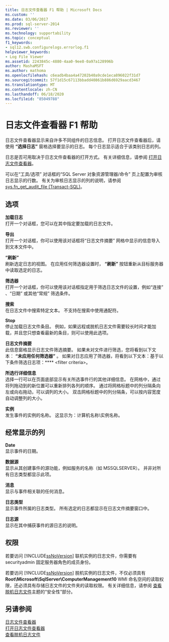 ```yaml
---
title: 日志文件查看器 F1 帮助 | Microsoft Docs
ms.custom: ''
ms.date: 03/06/2017
ms.prod: sql-server-2014
ms.reviewer: ''
ms.technology: supportability
ms.topic: conceptual
f1_keywords:
- sql12.swb.configurelogs.errorlog.f1
helpviewer_keywords:
- Log File Viewer
ms.assetid: 2243845c-4880-4aa0-9ee8-0a97a128996b
author: MashaMSFT
ms.author: mathoma
ms.openlocfilehash: c6eadb4baa4a47202b40a9cde1eca896022f31d7
ms.sourcegitcommit: 57f1d15c67113bbadd40861b886d6929aacd3467
ms.translationtype: MT
ms.contentlocale: zh-CN
ms.lasthandoff: 06/18/2020
ms.locfileid: "85049788"
---
```

# <a name="log-file-viewer-f1-help"></a>日志文件查看器 F1 帮助
  日志文件查看器显示来自许多不同组件的日志信息。 打开日志文件查看器后，请使用 **“选择日志”** 窗格选择要显示的日志。 每个日志显示适合于该类别日志的列。  
  
 日志是否可用取决于日志文件查看器的打开方式。 有关详细信息，请参阅 [打开日志文件查看器](open-log-file-viewer.md)。  
  
 可以在“工具/选项”  对话框的“SQL Server 对象资源管理器/命令”  页上配置为审核日志显示的行数。 有关为审核日志显示的列的说明，请参阅 [sys.fn_get_audit_file (Transact-SQL)](/sql/relational-databases/system-functions/sys-fn-get-audit-file-transact-sql)。  
  
## <a name="options"></a>选项  
 **加载日志**  
 打开一个对话框，您可以在其中指定要加载的日志文件。  
  
 **导出**  
 打开一个对话框，你可以使用该对话框将“日志文件摘要”  网格中显示的信息导入到文本文件中。  
  
 **“刷新”**  
 刷新选定日志的视图。 在应用任何筛选器设置时， **“刷新”** 按钮重新从目标服务器中读取选定的日志。  
  
 **筛选器**  
 打开一个对话框，你可以使用该对话框指定用于筛选日志文件的设置，例如“连接”  、“日期”  或其他“常规”  筛选条件。  
  
 **搜索**  
 在日志文件中搜索特定文本。 不支持在搜索中使用通配符。  
  
 **Stop**  
 停止加载日志文件条目。 例如，如果远程或脱机日志文件需要较长时间才能加载，并且您只想查看最新的条目，则可以使用此选项。  
  
 **日志文件摘要**  
 此信息窗格显示日志文件筛选摘要。 如果未对文件进行筛选，您将看到以下文本： **“未应用任何筛选器”** 。 如果对日志应用了筛选器，将看到以下文本：基于以下条件筛选日志项：**** \<filter criteria>。  
  
 **所选行详细信息**  
 选择一行可以在页面底部显示有关所选事件行的其他详细信息。 在网格中，通过将列拖动到的新位置可以重新排列各列的顺序。 通过将网格标题中的列分隔条向左或向右拖动，可以调列的大小。 双击网格标题中的列分隔条，可以按内容宽度自动调整列的大小。  
  
 **实例**  
 发生事件的实例的名称。 这显示为：计算机名称\\实例名称。  
  
## <a name="frequently-displayed-columns"></a>经常显示的列  
 **Date**  
 显示事件的日期。  
  
 **数据源**  
 显示从其创建事件的源功能，例如服务的名称（如 MSSQLSERVER）。 并非对所有日志类型都显示此项。  
  
 **消息**  
 显示与事件相关联的任何消息。  
  
 **日志类型**  
 显示事件所属的日志类型。 所有选定的日志都显示在日志文件摘要窗口中。  
  
 **日志源**  
 显示在其中捕获事件的源日志的说明。  
  
## <a name="permissions"></a>权限  
 若要访问 [!INCLUDE[ssNoVersion](../../../includes/ssnoversion-md.md)] 联机实例的日志文件，你需要有 securityadmin 固定服务器角色的成员身份。  
  
 若要访问 [!INCLUDE[ssNoVersion](../../../includes/ssnoversion-md.md)] 脱机实例的日志文件，不仅必须具有 **Root\Microsoft\SqlServer\ComputerManagement10** WMI 命名空间的读取权限，还必须具有存储日志文件的文件夹的读取权限。 有关详细信息，请参阅 [查看脱机日志文件](view-offline-log-files.md)主题的“安全性”部分。  
  
## <a name="see-also"></a>另请参阅  
 [日志文件查看器](log-file-viewer.md)   
 [打开日志文件查看器](open-log-file-viewer.md)   
 [查看脱机日志文件](view-offline-log-files.md)  
  
  
